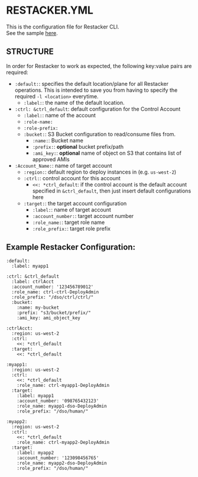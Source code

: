 # RESTACKER.YML
This is the configuration file for Restacker CLI.  
See the sample [here](../source/restacker-example.yml).

## STRUCTURE
In order for Restacker to work as expected, the following key:value pairs are required:
- `:default:`: specifies the default location/plane for all Restacker operations. This is intended to save you from having to specify the required `-l <location>` everytime.
  - `:label:`: the name of the default location.
- `:ctrl: &ctrl_default`: default configuration for the Control Account
  - `:label:`: name of the account
  - `:role-name:`
  - `:role-prefix:`
  - `:bucket:`: S3 Bucket configuration to read/consume files from.
    - `:name:`: Bucket name
    - `:prefix:`: **optional** bucket prefix/path
    - `:ami_key:`: **optional** name of object on S3 that contains list of approved AMIs
- `:Account_Name:`: name of target account
  - `:region:`: default region to deploy instances in (e.g. `us-west-2`)
  - `:ctrl:`: control account for this account
    - `<<: *ctrl_default`: if the control account is the default account specified in `&ctrl_default`, then just insert default configurations here
  - `:target:`: the target account configuration
    - `:label:`: name of target account
    - `:account_number:`: target account number
    - `:role_name:`: target role name
    - `:role_prefix:`: target role prefix

## Example Restacker Configuration:
```
:default:
  :label: myapp1

:ctrl: &ctrl_default
  :label: ctrlAcct
  :account_number: '123456789012'
  :role_name: ctrl-ctrl-DeployAdmin
  :role_prefix: "/dso/ctrl/ctrl/"
  :bucket:
    :name: my-bucket
    :prefix: "s3/bucket/prefix/"
    :ami_key: ami_object_key

:ctrlAcct:
  :region: us-west-2
  :ctrl:
    <<: *ctrl_default
  :target:
    <<: *ctrl_default

:myapp1:
  :region: us-west-2
  :ctrl:
    <<: *ctrl_default
    :role_name: ctrl-myapp1-DeployAdmin
  :target:
    :label: myapp1
    :account_number: '098765432123'
    :role_name: myapp1-dso-DeployAdmin
    :role_prefix: "/dso/human/"

:myapp2:
  :region: us-west-2
  :ctrl:
    <<: *ctrl_default
    :role_name: ctrl-myapp2-DeployAdmin
  :target:
    :label: myapp2
    :account_number: '123098456765'
    :role_name: myapp2-dso-DeployAdmin
    :role_prefix: "/dso/human/"

```
